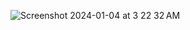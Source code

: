 ![Screenshot 2024-01-04 at 3 22 32 AM](https://github.com/sudo-self/svelte-clock/assets/119916323/5aeb5919-d0d5-4bec-9c7e-ebcede0cb056)
